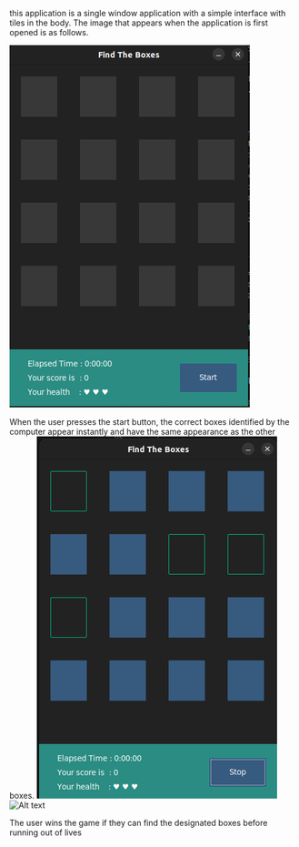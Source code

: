 
this application is a single window application with a simple interface with tiles in the body.
The image that appears when the application is first opened is as follows.

![Alt text](app_images/image.png)

When the user presses the start button, the correct boxes identified by the computer appear instantly and have the same appearance as the other boxes.
![Alt text](app_images/image2.png)
![Alt text](image.png)

The user wins the game if they can find the designated boxes before running out of lives